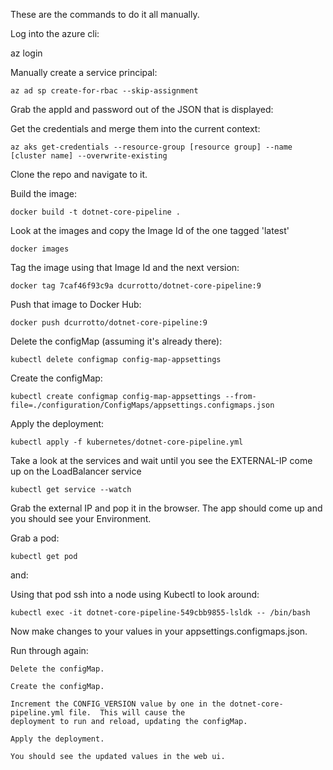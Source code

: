 These are the commands to do it all manually.

Log into the azure cli:
 
 az login

Manually create a service principal:

    az ad sp create-for-rbac --skip-assignment

Grab the appId and password out of the JSON that is displayed:

Get the credentials and merge them into the current context:
    
    az aks get-credentials --resource-group [resource group] --name [cluster name] --overwrite-existing

Clone the repo and navigate to it.

Build the image:
    
    docker build -t dotnet-core-pipeline .

Look at the images and copy the Image Id of the one tagged 'latest'
    
    docker images

Tag the image using that Image Id and the next version:

    docker tag 7caf46f93c9a dcurrotto/dotnet-core-pipeline:9

Push that image to Docker Hub:

    docker push dcurrotto/dotnet-core-pipeline:9

Delete the configMap (assuming it's already there):

    kubectl delete configmap config-map-appsettings

Create the configMap:

    kubectl create configmap config-map-appsettings --from-file=./configuration/ConfigMaps/appsettings.configmaps.json

Apply the deployment:
    
    kubectl apply -f kubernetes/dotnet-core-pipeline.yml

Take a look at the services and wait until you see the EXTERNAL-IP come up on the LoadBalancer service
    
    kubectl get service --watch

Grab the external IP and pop it in the browser.  The app should come up and you should see your Environment.

Grab a pod:
    
    kubectl get pod

and:

Using that pod ssh into a node using Kubectl to look around:
    
    kubectl exec -it dotnet-core-pipeline-549cbb9855-lsldk -- /bin/bash

Now make changes to your values in your appsettings.configmaps.json.

Run through again:  
    
    Delete the configMap.
    
    Create the configMap.
    
    Increment the CONFIG_VERSION value by one in the dotnet-core-pipeline.yml file.  This will cause the 
    deployment to run and reload, updating the configMap.
    
    Apply the deployment.
    
    You should see the updated values in the web ui.
    